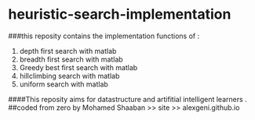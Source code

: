 # heuristic-search-implementation
###this reposity contains the implementation functions of :
1. depth first search with matlab
2. breadth first search with matlab
3. Greedy best first search with matlab
4. hillclimbing search with matlab
5. uniform search with matlab


####This reposity aims for datastructure and artifitial intelligent learners .
##coded from zero by Mohamed Shaaban >> site >> alexgeni.github.io 
